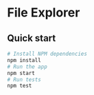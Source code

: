 # File Explorer

## Quick start

```sh
# Install NPM dependencies
npm install
# Run the app
npm start
# Run tests
npm test
```
